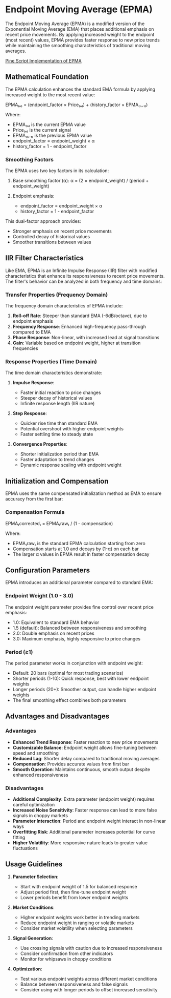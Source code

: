 # Endpoint Moving Average (EPMA)

The Endpoint Moving Average (EPMA) is a modified version of the Exponential Moving Average (EMA) that places additional emphasis on recent price movements. By applying increased weight to the endpoint (most recent) values, EPMA provides faster response to new price trends while maintaining the smoothing characteristics of traditional moving averages.

[Pine Script Implementation of EPMA](https://github.com/mihakralj/pinescript/blob/main/indicators/trends/epma.pine)

## Mathematical Foundation

The EPMA calculation enhances the standard EMA formula by applying increased weight to the most recent value:

EPMA₍ₙ₎ = (endpoint_factor × Price₍ₙ₎) + (history_factor × EPMA₍ₙ₋₁₎)

Where:
- EPMA₍ₙ₎ is the current EPMA value
- Price₍ₙ₎ is the current signal
- EPMA₍ₙ₋₁₎ is the previous EPMA value
- endpoint_factor = endpoint_weight × α
- history_factor = 1 - endpoint_factor

### Smoothing Factors

The EPMA uses two key factors in its calculation:

1. Base smoothing factor (α):
   α = (2 × endpoint_weight) / (period + endpoint_weight)

2. Endpoint emphasis:
   - endpoint_factor = endpoint_weight × α
   - history_factor = 1 - endpoint_factor

This dual-factor approach provides:
- Stronger emphasis on recent price movements
- Controlled decay of historical values
- Smoother transitions between values

## IIR Filter Characteristics

Like EMA, EPMA is an Infinite Impulse Response (IIR) filter with modified characteristics that enhance its responsiveness to recent price movements. The filter's behavior can be analyzed in both frequency and time domains:

### Transfer Properties (Frequency Domain)

The frequency domain characteristics of EPMA include:
1. **Roll-off Rate**: Steeper than standard EMA (-6dB/octave), due to endpoint emphasis
2. **Frequency Response**: Enhanced high-frequency pass-through compared to EMA
3. **Phase Response**: Non-linear, with increased lead at signal transitions
4. **Gain**: Variable based on endpoint weight, higher at transition frequencies

### Response Properties (Time Domain)

The time domain characteristics demonstrate:
1. **Impulse Response**:
   - Faster initial reaction to price changes
   - Steeper decay of historical values
   - Infinite response length (IIR nature)

2. **Step Response**:
   - Quicker rise time than standard EMA
   - Potential overshoot with higher endpoint weights
   - Faster settling time to steady state

3. **Convergence Properties**:
   - Shorter initialization period than EMA
   - Faster adaptation to trend changes
   - Dynamic response scaling with endpoint weight

## Initialization and Compensation

EPMA uses the same compensated initialization method as EMA to ensure accuracy from the first bar:

### Compensation Formula

EPMA₍corrected₎ = EPMA₍raw₎ / (1 - compensation)

Where:
- EPMA₍raw₎ is the standard EPMA calculation starting from zero
- Compensation starts at 1.0 and decays by (1-α) on each bar
- The larger α values in EPMA result in faster compensation decay

## Configuration Parameters

EPMA introduces an additional parameter compared to standard EMA:

### Endpoint Weight (1.0 - 3.0)

The endpoint weight parameter provides fine control over recent price emphasis:
- 1.0: Equivalent to standard EMA behavior
- 1.5 (default): Balanced between responsiveness and smoothing
- 2.0: Double emphasis on recent prices
- 3.0: Maximum emphasis, highly responsive to price changes

### Period (≥1)

The period parameter works in conjunction with endpoint weight:
- Default: 20 bars (optimal for most trading scenarios)
- Shorter periods (1-10): Quick response, best with lower endpoint weights
- Longer periods (20+): Smoother output, can handle higher endpoint weights
- The final smoothing effect combines both parameters

## Advantages and Disadvantages

### Advantages

- **Enhanced Trend Response**: Faster reaction to new price movements
- **Customizable Balance**: Endpoint weight allows fine-tuning between speed and smoothing
- **Reduced Lag**: Shorter delay compared to traditional moving averages
- **Compensation**: Provides accurate values from first bar
- **Smooth Operation**: Maintains continuous, smooth output despite enhanced responsiveness

### Disadvantages

- **Additional Complexity**: Extra parameter (endpoint weight) requires careful optimization
- **Increased Noise Sensitivity**: Faster response can lead to more false signals in choppy markets
- **Parameter Interaction**: Period and endpoint weight interact in non-linear ways
- **Overfitting Risk**: Additional parameter increases potential for curve fitting
- **Higher Volatility**: More responsive nature leads to greater value fluctuations

## Usage Guidelines

1. **Parameter Selection**:
   - Start with endpoint weight of 1.5 for balanced response
   - Adjust period first, then fine-tune endpoint weight
   - Lower periods benefit from lower endpoint weights

2. **Market Conditions**:
   - Higher endpoint weights work better in trending markets
   - Reduce endpoint weight in ranging or volatile markets
   - Consider market volatility when selecting parameters

3. **Signal Generation**:
   - Use crossing signals with caution due to increased responsiveness
   - Consider confirmation from other indicators
   - Monitor for whipsaws in choppy conditions

4. **Optimization**:
   - Test various endpoint weights across different market conditions
   - Balance between responsiveness and false signals
   - Consider using with longer periods to offset increased sensitivity
